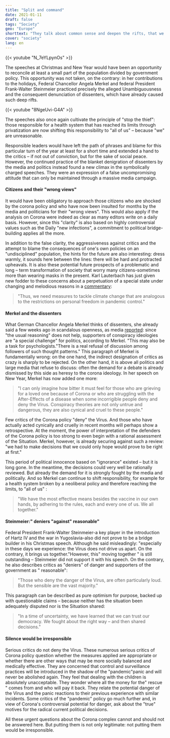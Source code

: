 ```yaml
---
title: "Split and command"
date: 2021-01-11
draft: false
tags: "Society"
geo: "Europe"
shorttext: "They talk about common sense and deepen the rifts, that we learned from the speeches of our highest political highnesses."
cover: "society"
lang: en
---
```


{{< youtube "N_7eYLpynOs" >}}

The speeches at Christmas and New Year would have been an opportunity to reconcile at least a small part of the population divided by government policy. This opportunity was not taken, on the contrary: in her contributions to the holidays, Federal Chancellor Angela Merkel and federal President Frank-Walter Steinmeier practiced precisely the alleged Unambiguousness and the consequent denunciation of dissenters, which have already caused such deep rifts.

{{< youtube "8NgeUvi-G4A" >}}

The speeches also once again cultivate the principle of "stop the thief": those responsible for a health system that has reached its limits through privatization are now shifting this responsibility to "all of us" – because "we" are unreasonable.

Responsible leaders would have left the path of phrases and blame for this particular turn of the year at least for a short time and extended a hand to the critics – if not out of conviction, but for the sake of social peace. However, the continued practice of the blanket denigration of dissenters by the media and politics instead found a new climax in the symbolically charged speeches. They were an expression of a false uncompromising attitude that can only be maintained through a massive media campaign.

#### Citizens and their "wrong views"

It would have been obligatory to approach those citizens who are shocked by the corona policy and who have now been insulted for months by the media and politicians for their "wrong views". This would also apply if the analysis on Corona were indeed as clear as many editors write on a daily basis. However, since this "clarity" is also based on highly controversial values such as the Daily "new infections", a commitment to political bridge-building applies all the more.

In addition to the false clarity, the aggressiveness against critics and the attempt to blame the consequences of one's own policies on an "undisciplined" population, the hints for the future are also interesting: dress warmly, it sounds here between the lines: there will be hard and protracted upheavals. It is also these potential future prospects of a problematic and long – term transformation of society that worry many citizens-sometimes more than wearing masks in the present. Karl Lauterbach has just given new fodder to these concerns about a perpetuation of a special state under changing and melodious reasons in a [commentary](https://www.welt.de/politik/deutschland/article223275012/Kampf-gegen-Klimawandel-Lauterbach-wegen-Coronazeit-pessimistisch.html "Klimawandel stoppen? Nach den Corona-Erfahrungen bin ich pessimistisch"):

> "Thus, we need measures to tackle climate change that are analogous to the restrictions on personal freedom in pandemic control."

#### Merkel and the dissenters

What German Chancellor Angela Merkel thinks of dissenters, she already said a few weeks ago in scandalous openness, as media [reported](https://www.spiegel.de/politik/deutschland/angela-merkel-zu-verschwoerungsideologien-angriff-auf-unsere-ganze-lebensweise-a-95cb7814-515f-48e1-8092-9384ecd22e7c "Merkel nennt Verschwörungsideologien Angriff auf unsere ganze Lebensweise"): since "the usual reasoning" does not help, supporters of conspiracy ideologies are "a special challenge" for politics, according to Merkel. "This may also be a task for psychologists."There is a real refusal of discussion among followers of such thought patterns." This paragraph of Merkel is fundamentally wrong: on the one hand, the indirect designation of critics as crazy is sharply to be rejected. On the other hand, it is above all politics and large media that refuse to discuss: often the demand for a debate is already dismissed by this side as heresy to the corona ideology. In her speech on New Year, Merkel has now added one more:

> "I can only imagine how bitter it must feel for those who are grieving for a loved one because of Corona or who are struggling with the After-Effects of a disease when some incorrigible people deny and deny the Virus. Conspiracy theories are not only untrue and dangerous, they are also cynical and cruel to these people."

Few critics of the Corona policy "deny" the Virus. And those who have actually acted cynically and cruelly in recent months will perhaps show a retrospective. At the moment, the power of interpretation of the defenders of the Corona policy is too strong to even begin with a rational assessment of the Situation. Merkel, however, is already securing against such a review: "we had to make decisions that we could only hope would prove to be right at first."

This period of political innocence based on "ignorance" existed – but it is long gone. In the meantime, the decisions could very well be rationally reviewed. But already the demand for it is strongly fought by the media and politically. And so Merkel can continue to shift responsibility, for example for a health system broken by a neoliberal policy and therefore reaching the limits, to "all of us" :

> "We have the most effective means besides the vaccine in our own hands, by adhering to the rules, each and every one of us. We all together."

#### Steinmeier:" deniers "against" reasonable"

Federal President Frank-Walter Steinmeier-a key player in the introduction of Hartz IV and the war in Yugoslavia-also did not prove to be a bridge builder in his Christmas speech. Although he said misleadingly: "especially in these days we experience: the Virus does not drive us apart. On the contrary, it brings us together."However, this" moving together " is still outstanding – Steinmeier did not support it with his speech. On the contrary, he also describes critics as "deniers" of danger and supporters of the government as " reasonable":

> "Those who deny the danger of the Virus, are often particularly loud. But the sensible are the vast majority."

This paragraph can be described as pure optimism for purpose, backed up with questionable claims – because neither has the situation been adequately disputed nor is the Situation shared:

> "In a time of uncertainty, we have learned that we can trust our democracy. We fought about the right way – and then shared decisions."

#### Silence would be irresponsible

Serious critics do not deny the Virus. These numerous serious critics of Corona policy question whether the measures applied are appropriate or whether there are other ways that may be more socially balanced and medically effective. They are concerned that control and surveillance practices will be introduced in the shadow of the "pandemic"panic and will never be abolished again. They feel that dealing with the children is absolutely unacceptable. They wonder where all the money for the" rescue " comes from and who will pay it back. They relate the potential danger of the Virus and the panic reactions to their previous experience with similar incidents. Some critics of the "pandemic" policy go much further and, in view of Corona's controversial potential for danger, ask about the "true" motives for the radical current political decisions.

All these urgent questions about the Corona complex cannot and should not be answered here. But putting them is not only legitimate: not putting them would be irresponsible.
